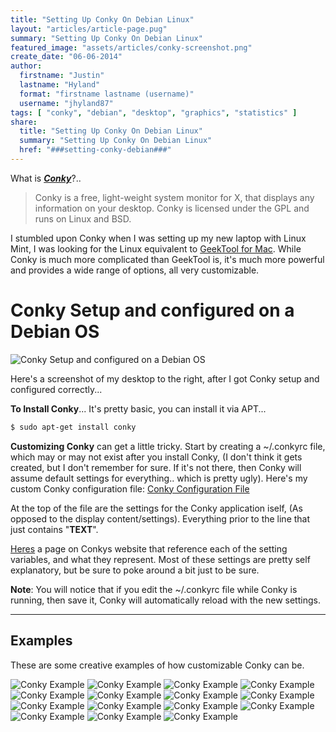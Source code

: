 ```yaml
---
title: "Setting Up Conky On Debian Linux"
layout: "articles/article-page.pug"
summary: "Setting Up Conky On Debian Linux"
featured_image: "assets/articles/conky-screenshot.png"
create_date: "06-06-2014"
author:
  firstname: "Justin"
  lastname: "Hyland"
  format: "firstname lastname (username)"
  username: "jhyland87"
tags: [ "conky", "debian", "desktop", "graphics", "statistics" ]
share:
  title: "Setting Up Conky On Debian Linux"
  summary: "Setting Up Conky On Debian Linux"
  href: "###setting-conky-debian###"
---
```

What is _**[Conky](http://conky.sourceforge.net/)**_?..

> Conky is a free, light-weight system monitor for X, that displays any information on your desktop. Conky is licensed under the GPL and runs on Linux and BSD.

I stumbled upon Conky when I was setting up my new laptop with Linux Mint, I was looking for the Linux equivalent to [GeekTool for Mac](http://projects.tynsoe.org/en/geektool/). While Conky is much more complicated than GeekTool is, it's much more powerful and provides a wide range of options, all very customizable.

# Conky Setup and configured on a Debian OS

![Conky Setup and configured on a Debian OS](/assets/articles/conky-screenshot.png)

Here's a screenshot of my desktop to the right, after I got Conky setup and configured correctly...

**To Install Conky**... It's pretty basic, you can install it via APT...

```bash
$ sudo apt-get install conky
```

**Customizing Conky** can get a little tricky. Start by creating a ~/.conkyrc file, which may or may not exist after you install Conky, (I don't think it gets created, but I don't remember for sure. If it's not there, then Conky will assume default settings for everything.. which is pretty ugly). Here's my custom Conky configuration file: [Conky Configuration File](/conky_config.txt)  

At the top of the file are the settings for the Conky application iself, (As opposed to the display content/settings). Everything prior to the line that just contains "**TEXT**".  

[Heres](http://conky.sourceforge.net/config_settings.html) a page on Conkys website that reference each of the setting variables, and what they represent. Most of these settings are pretty self explanatory, but be sure to poke around a bit just to be sure.

**Note**: You will notice that if you edit the ~/.conkyrc file while Conky is running, then save it, Conky will automatically reload with the new settings.

___
## Examples
These are some creative examples of how customizable Conky can be.

![Conky Example](/assets/articles/Conky_Example.jpg)
![Conky Example](/assets/articles/Conky_Example-1.jpg)
![Conky Example](/assets/articles/Conky_Example-2.png)
![Conky Example](/assets/articles/Conky_Example-3.png)
![Conky Example](/assets/articles/Conky_Example-4.jpg)
![Conky Example](/assets/articles/Conky_Example-5.png)
![Conky Example](/assets/articles/Conky_Example-6.jpg)
![Conky Example](/assets/articles/Conky_Example-7.png)
![Conky Example](/assets/articles/Conky_Example-8.png)
![Conky Example](/assets/articles/Conky_Example-9.png)
![Conky Example](/assets/articles/Conky_Example-10.jpg)
![Conky Example](/assets/articles/Conky_Example-11.png)
![Conky Example](/assets/articles/Conky_Example-12.jpg)
![Conky Example](/assets/articles/Conky_Example-13.jpg)
![Conky Example](/assets/articles/Conky_Example-15.png)
